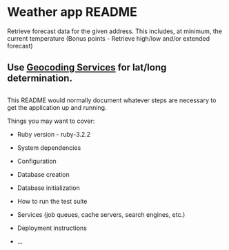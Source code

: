# Weather app README

Retrieve forecast data for the given address. This includes, at minimum, the current temperature (Bonus points - Retrieve high/low and/or extended forecast)

## Use [Geocoding Services](https://geocoding.geo.census.gov/geocoder/Geocoding_Services_API.html) for lat/long determination.

##

This README would normally document whatever steps are necessary to get the
application up and running.

Things you may want to cover:

* Ruby version - ruby-3.2.2

* System dependencies

* Configuration

* Database creation

* Database initialization

* How to run the test suite

* Services (job queues, cache servers, search engines, etc.)

* Deployment instructions

* ...
